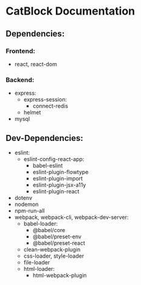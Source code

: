 # CatBlock Documentation

## Dependencies:

### Frontend:
* react, react-dom

### Backend:
* express:
  * express-session:
    * connect-redis
  * helmet
* mysql

## Dev-Dependencies:

* eslint:
  * eslint-config-react-app:
    * babel-eslint
    * eslint-plugin-flowtype
    * eslint-plugin-import
    * eslint-plugin-jsx-a11y
    * eslint-plugin-react
* dotenv
* nodemon
* npm-run-all
* webpack, webpack-cli, webpack-dev-server:
  * babel-loader:
    * @babel/core
    * @babel/preset-env
    * @babel/preset-react
  * clean-webpack-plugin
  * css-loader, style-loader
  * file-loader
  * html-loader:
    * html-webpack-plugin

